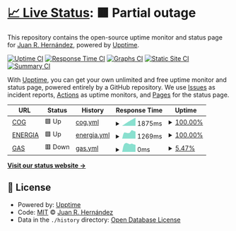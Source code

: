 # [📈 Live Status](https://juanro22.github.io/uptime): <!--live status--> **🟧 Partial outage**

This repository contains the open-source uptime monitor and status page for [Juan R. Hernández](https://juanro22.github.io/uptime), powered by [Upptime](https://github.com/upptime/upptime).

[![Uptime CI](https://github.com/juanro22/uptime/workflows/Uptime%20CI/badge.svg)](https://github.com/juanro22/uptime/actions?query=workflow%3A%22Uptime+CI%22)
[![Response Time CI](https://github.com/juanro22/uptime/workflows/Response%20Time%20CI/badge.svg)](https://github.com/juanro22/uptime/actions?query=workflow%3A%22Response+Time+CI%22)
[![Graphs CI](https://github.com/juanro22/uptime/workflows/Graphs%20CI/badge.svg)](https://github.com/juanro22/uptime/actions?query=workflow%3A%22Graphs+CI%22)
[![Static Site CI](https://github.com/juanro22/uptime/workflows/Static%20Site%20CI/badge.svg)](https://github.com/juanro22/uptime/actions?query=workflow%3A%22Static+Site+CI%22)
[![Summary CI](https://github.com/juanro22/uptime/workflows/Summary%20CI/badge.svg)](https://github.com/juanro22/uptime/actions?query=workflow%3A%22Summary+CI%22)

With [Upptime](https://upptime.js.org), you can get your own unlimited and free uptime monitor and status page, powered entirely by a GitHub repository. We use [Issues](https://github.com/juanro22/uptime/issues) as incident reports, [Actions](https://github.com/juanro22/uptime/actions) as uptime monitors, and [Pages](https://juanro22.github.io/uptime) for the status page.

<!--start: status pages-->
<!-- This summary is generated by Upptime (https://github.com/upptime/upptime) -->
<!-- Do not edit this manually, your changes will be overwritten -->
<!-- prettier-ignore -->
| URL | Status | History | Response Time | Uptime |
| --- | ------ | ------- | ------------- | ------ |
| <img alt="" src="https://favicons.githubusercontent.com/cogpub.albanesi.com.ar" height="13"> [COG](http://cogpub.albanesi.com.ar:8080/COG) | 🟩 Up | [cog.yml](https://github.com/Juanro22/uptime/commits/HEAD/history/cog.yml) | <details><summary><img alt="Response time graph" src="./graphs/cog/response-time-week.png" height="20"> 1875ms</summary><br><a href="https://juanro22.github.io/uptime/history/cog"><img alt="Response time 1875" src="https://img.shields.io/endpoint?url=https%3A%2F%2Fraw.githubusercontent.com%2FJuanro22%2Fuptime%2FHEAD%2Fapi%2Fcog%2Fresponse-time.json"></a><br><a href="https://juanro22.github.io/uptime/history/cog"><img alt="24-hour response time 1875" src="https://img.shields.io/endpoint?url=https%3A%2F%2Fraw.githubusercontent.com%2FJuanro22%2Fuptime%2FHEAD%2Fapi%2Fcog%2Fresponse-time-day.json"></a><br><a href="https://juanro22.github.io/uptime/history/cog"><img alt="7-day response time 1875" src="https://img.shields.io/endpoint?url=https%3A%2F%2Fraw.githubusercontent.com%2FJuanro22%2Fuptime%2FHEAD%2Fapi%2Fcog%2Fresponse-time-week.json"></a><br><a href="https://juanro22.github.io/uptime/history/cog"><img alt="30-day response time 1875" src="https://img.shields.io/endpoint?url=https%3A%2F%2Fraw.githubusercontent.com%2FJuanro22%2Fuptime%2FHEAD%2Fapi%2Fcog%2Fresponse-time-month.json"></a><br><a href="https://juanro22.github.io/uptime/history/cog"><img alt="1-year response time 1875" src="https://img.shields.io/endpoint?url=https%3A%2F%2Fraw.githubusercontent.com%2FJuanro22%2Fuptime%2FHEAD%2Fapi%2Fcog%2Fresponse-time-year.json"></a></details> | <details><summary><a href="https://juanro22.github.io/uptime/history/cog">100.00%</a></summary><a href="https://juanro22.github.io/uptime/history/cog"><img alt="All-time uptime 100.00%" src="https://img.shields.io/endpoint?url=https%3A%2F%2Fraw.githubusercontent.com%2FJuanro22%2Fuptime%2FHEAD%2Fapi%2Fcog%2Fuptime.json"></a><br><a href="https://juanro22.github.io/uptime/history/cog"><img alt="24-hour uptime 100.00%" src="https://img.shields.io/endpoint?url=https%3A%2F%2Fraw.githubusercontent.com%2FJuanro22%2Fuptime%2FHEAD%2Fapi%2Fcog%2Fuptime-day.json"></a><br><a href="https://juanro22.github.io/uptime/history/cog"><img alt="7-day uptime 100.00%" src="https://img.shields.io/endpoint?url=https%3A%2F%2Fraw.githubusercontent.com%2FJuanro22%2Fuptime%2FHEAD%2Fapi%2Fcog%2Fuptime-week.json"></a><br><a href="https://juanro22.github.io/uptime/history/cog"><img alt="30-day uptime 100.00%" src="https://img.shields.io/endpoint?url=https%3A%2F%2Fraw.githubusercontent.com%2FJuanro22%2Fuptime%2FHEAD%2Fapi%2Fcog%2Fuptime-month.json"></a><br><a href="https://juanro22.github.io/uptime/history/cog"><img alt="1-year uptime 100.00%" src="https://img.shields.io/endpoint?url=https%3A%2F%2Fraw.githubusercontent.com%2FJuanro22%2Fuptime%2FHEAD%2Fapi%2Fcog%2Fuptime-year.json"></a></details>
| <img alt="" src="https://favicons.githubusercontent.com/cogpub.albanesi.com.ar" height="13"> [ENERGIA](http://cogpub.albanesi.com.ar:8080/EENEW) | 🟩 Up | [energia.yml](https://github.com/Juanro22/uptime/commits/HEAD/history/energia.yml) | <details><summary><img alt="Response time graph" src="./graphs/energia/response-time-week.png" height="20"> 1269ms</summary><br><a href="https://juanro22.github.io/uptime/history/energia"><img alt="Response time 1269" src="https://img.shields.io/endpoint?url=https%3A%2F%2Fraw.githubusercontent.com%2FJuanro22%2Fuptime%2FHEAD%2Fapi%2Fenergia%2Fresponse-time.json"></a><br><a href="https://juanro22.github.io/uptime/history/energia"><img alt="24-hour response time 1269" src="https://img.shields.io/endpoint?url=https%3A%2F%2Fraw.githubusercontent.com%2FJuanro22%2Fuptime%2FHEAD%2Fapi%2Fenergia%2Fresponse-time-day.json"></a><br><a href="https://juanro22.github.io/uptime/history/energia"><img alt="7-day response time 1269" src="https://img.shields.io/endpoint?url=https%3A%2F%2Fraw.githubusercontent.com%2FJuanro22%2Fuptime%2FHEAD%2Fapi%2Fenergia%2Fresponse-time-week.json"></a><br><a href="https://juanro22.github.io/uptime/history/energia"><img alt="30-day response time 1269" src="https://img.shields.io/endpoint?url=https%3A%2F%2Fraw.githubusercontent.com%2FJuanro22%2Fuptime%2FHEAD%2Fapi%2Fenergia%2Fresponse-time-month.json"></a><br><a href="https://juanro22.github.io/uptime/history/energia"><img alt="1-year response time 1269" src="https://img.shields.io/endpoint?url=https%3A%2F%2Fraw.githubusercontent.com%2FJuanro22%2Fuptime%2FHEAD%2Fapi%2Fenergia%2Fresponse-time-year.json"></a></details> | <details><summary><a href="https://juanro22.github.io/uptime/history/energia">100.00%</a></summary><a href="https://juanro22.github.io/uptime/history/energia"><img alt="All-time uptime 100.00%" src="https://img.shields.io/endpoint?url=https%3A%2F%2Fraw.githubusercontent.com%2FJuanro22%2Fuptime%2FHEAD%2Fapi%2Fenergia%2Fuptime.json"></a><br><a href="https://juanro22.github.io/uptime/history/energia"><img alt="24-hour uptime 100.00%" src="https://img.shields.io/endpoint?url=https%3A%2F%2Fraw.githubusercontent.com%2FJuanro22%2Fuptime%2FHEAD%2Fapi%2Fenergia%2Fuptime-day.json"></a><br><a href="https://juanro22.github.io/uptime/history/energia"><img alt="7-day uptime 100.00%" src="https://img.shields.io/endpoint?url=https%3A%2F%2Fraw.githubusercontent.com%2FJuanro22%2Fuptime%2FHEAD%2Fapi%2Fenergia%2Fuptime-week.json"></a><br><a href="https://juanro22.github.io/uptime/history/energia"><img alt="30-day uptime 100.00%" src="https://img.shields.io/endpoint?url=https%3A%2F%2Fraw.githubusercontent.com%2FJuanro22%2Fuptime%2FHEAD%2Fapi%2Fenergia%2Fuptime-month.json"></a><br><a href="https://juanro22.github.io/uptime/history/energia"><img alt="1-year uptime 100.00%" src="https://img.shields.io/endpoint?url=https%3A%2F%2Fraw.githubusercontent.com%2FJuanro22%2Fuptime%2FHEAD%2Fapi%2Fenergia%2Fuptime-year.json"></a></details>
| <img alt="" src="https://favicons.githubusercontent.com/gas.albanesi.com.ar" height="13"> [GAS](http://gas.albanesi.com.ar/login) | 🟥 Down | [gas.yml](https://github.com/Juanro22/uptime/commits/HEAD/history/gas.yml) | <details><summary><img alt="Response time graph" src="./graphs/gas/response-time-week.png" height="20"> 0ms</summary><br><a href="https://juanro22.github.io/uptime/history/gas"><img alt="Response time 0" src="https://img.shields.io/endpoint?url=https%3A%2F%2Fraw.githubusercontent.com%2FJuanro22%2Fuptime%2FHEAD%2Fapi%2Fgas%2Fresponse-time.json"></a><br><a href="https://juanro22.github.io/uptime/history/gas"><img alt="24-hour response time 0" src="https://img.shields.io/endpoint?url=https%3A%2F%2Fraw.githubusercontent.com%2FJuanro22%2Fuptime%2FHEAD%2Fapi%2Fgas%2Fresponse-time-day.json"></a><br><a href="https://juanro22.github.io/uptime/history/gas"><img alt="7-day response time 0" src="https://img.shields.io/endpoint?url=https%3A%2F%2Fraw.githubusercontent.com%2FJuanro22%2Fuptime%2FHEAD%2Fapi%2Fgas%2Fresponse-time-week.json"></a><br><a href="https://juanro22.github.io/uptime/history/gas"><img alt="30-day response time 0" src="https://img.shields.io/endpoint?url=https%3A%2F%2Fraw.githubusercontent.com%2FJuanro22%2Fuptime%2FHEAD%2Fapi%2Fgas%2Fresponse-time-month.json"></a><br><a href="https://juanro22.github.io/uptime/history/gas"><img alt="1-year response time 0" src="https://img.shields.io/endpoint?url=https%3A%2F%2Fraw.githubusercontent.com%2FJuanro22%2Fuptime%2FHEAD%2Fapi%2Fgas%2Fresponse-time-year.json"></a></details> | <details><summary><a href="https://juanro22.github.io/uptime/history/gas">5.47%</a></summary><a href="https://juanro22.github.io/uptime/history/gas"><img alt="All-time uptime 5.47%" src="https://img.shields.io/endpoint?url=https%3A%2F%2Fraw.githubusercontent.com%2FJuanro22%2Fuptime%2FHEAD%2Fapi%2Fgas%2Fuptime.json"></a><br><a href="https://juanro22.github.io/uptime/history/gas"><img alt="24-hour uptime 5.47%" src="https://img.shields.io/endpoint?url=https%3A%2F%2Fraw.githubusercontent.com%2FJuanro22%2Fuptime%2FHEAD%2Fapi%2Fgas%2Fuptime-day.json"></a><br><a href="https://juanro22.github.io/uptime/history/gas"><img alt="7-day uptime 5.47%" src="https://img.shields.io/endpoint?url=https%3A%2F%2Fraw.githubusercontent.com%2FJuanro22%2Fuptime%2FHEAD%2Fapi%2Fgas%2Fuptime-week.json"></a><br><a href="https://juanro22.github.io/uptime/history/gas"><img alt="30-day uptime 5.47%" src="https://img.shields.io/endpoint?url=https%3A%2F%2Fraw.githubusercontent.com%2FJuanro22%2Fuptime%2FHEAD%2Fapi%2Fgas%2Fuptime-month.json"></a><br><a href="https://juanro22.github.io/uptime/history/gas"><img alt="1-year uptime 5.47%" src="https://img.shields.io/endpoint?url=https%3A%2F%2Fraw.githubusercontent.com%2FJuanro22%2Fuptime%2FHEAD%2Fapi%2Fgas%2Fuptime-year.json"></a></details>

<!--end: status pages-->

[**Visit our status website →**](https://juanro22.github.io/uptime)

## 📄 License

- Powered by: [Upptime](https://github.com/upptime/upptime)
- Code: [MIT](./LICENSE) © [Juan R. Hernández](https://juanro22.github.io/uptime)
- Data in the `./history` directory: [Open Database License](https://opendatacommons.org/licenses/odbl/1-0/)
